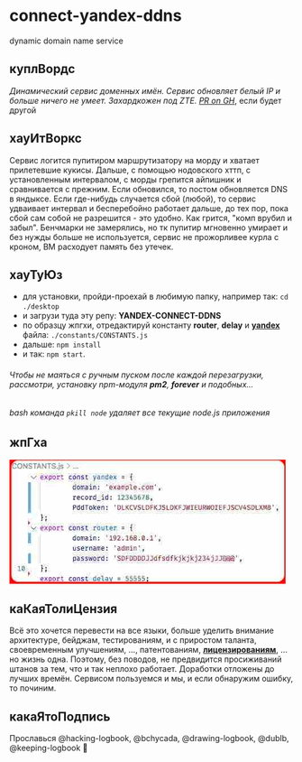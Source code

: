 # connect-yandex-ddns
dynamic domain name service
## куплВордс
*Динамический сервис доменных имён. Сервис обновляет белый IP и больше ничего не умеет. Захардкожен под ZTE. [PR on GH](https://opensource.guide/how-to-contribute/)*, если будет другой
## хауИтВоркс
Сервис логится пупитиром маршрутизатору на морду и хватает прилетевшие кукисы. Дальше, с помощью нодовского хттп, с установленным интервалом, с морды грепится айпишник и сравнивается с прежним. Если обновился, то постом обновляется DNS в яндыксе. Если где-нибудь случается сбой (любой), то сервис удваивает интервал и бесперебойно работает дальше, до тех пор, пока сбой сам собой не разрешится - это удобно. Как грится, "комп врубил и забыл". Бенчмарки не замерялись, но тк пупитир мгновенно умирает и без нужды больше не используется, сервис не прожорливее курла с кроном, ВМ расходует память без утечек.
## хауТуЮз
- для установки, пройди-проехай в любимую папку, например так: ```cd ./desktop```
- и загрузи туда эту репу: **YANDEX-CONNECT-DDNS**
- по образцу жпгхи, отредактируй константу **router**, **delay** и **[yandex](yandex.ru/dev/connect/directory/api/concepts/domains/dns-records-via-pdd.html)** файла: ```./constants/CONSTANTS.js```
- дальше: ```npm install```
- и так: ```npm start```. 
###### *Чтобы не маяться с ручным пуском после каждой перезагрузки, рассмотри, установку npm-модуля **pm2**, **forever** и подобных…*
###### bash команда ```pkill node``` удаляет все текущие node.js приложения
## жпГха
![CONSTANTS.js](./constants/constants.js.jpg)

## каКаяТолиЦензия
Всё это хочется перевести на все языки, больше уделить внимание архитектуре, бейджам, тестированиям, и с приростом таланта, своевременным улучшениям, …, патентованиям, **[лицензированиям](./LICENSE)**, …но жизнь одна. Поэтому, без поводов, не предвидится просиживаний штанов за тем, что и так неплохо работает. Доработки отложены до лучших времён. Сервисом пользуемся и мы, и если обнаружим ошибку, то починим.
## какаЯтоПодпись
Прославься @hacking-logbook, @bchycada, @drawing-logbook, @dublb, @keeping-logbook 💚